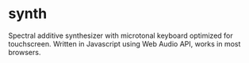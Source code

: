 # synth
Spectral additive synthesizer with microtonal keyboard optimized for touchscreen. 
Written in Javascript using Web Audio API, works in most browsers.
